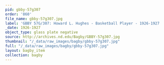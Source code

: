```yaml
---
pid: gbby-57g307
order: '860'
file_name: gbby-57g307.jpg
label: 'GBBY 57G/307: Howard L. Hughes - Basketball Player - 1926-1927'
_date: 1926-1927
object_type: glass plate negative
source: http://archives.nd.edu/Bagby/GBBY-57g307.jpg
thumbnail: "/_data/raw_images/bagby/gbby-57g307.jpg"
full: "/_data/raw_images/bagby/gbby-57g307.jpg"
layout: bagby_item
collection: bagby
---
```

